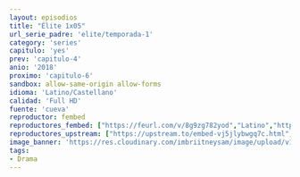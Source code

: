 ```yaml
---
layout: episodios
title: "Élite 1x05"
url_serie_padre: 'elite/temporada-1'
category: 'series'
capitulo: 'yes'
prev: 'capitulo-4'
anio: '2018'
proximo: 'capitulo-6'
sandbox: allow-same-origin allow-forms
idioma: 'Latino/Castellano'
calidad: 'Full HD'
fuente: 'cueva'
reproductor: fembed
reproductores_fembed: ["https://feurl.com/v/8g9zg782yod","Latino","https://myurlshort.live/v/-2-ewsp2j8zm1jx","Latino","https://myurlshort.live/v/81k87h8wk4gmp-0","Castellano","https://api.cuevana3.io/stream/index.php?file=ek5lbm9xYWNrS0xYMTZLa2xNbkdvY3ZTb3BtZng4TGp6ZFpobGFMUGtPUFgzSmFhbk1XTzVkblBtS1JnbEplb21KUm5ZSlRTMGViVTBxZGdsdEhPb3RqWGFtTm1scHFqbk1LR2gzV3l3THVvd29aaVpNR21vNW1Sb0tKbmhkZlUwTXlYb1hmSDFOZkpuV1JuYTVTWHFKbVhaR0p5MHREbTJNS25xNlBIbnViSjFaeVg","Castellano","https://feurl.com/v/-erelcp2p8ze2rn","Castellano","https://jplayer.club/v/r8126sewrx253p3","Castellano","https://mstream.space/69w8awadtd0t","Castellano","https://mstream.space/981zye3emhcc","Castellano"]
reproductores_upstream: ["https://upstream.to/embed-vj5jlybwgq7c.html","Latino","https://upstream.to/embed-ws36qt8fvrne.html","Castellano"]
image_banner: 'https://res.cloudinary.com/imbriitneysam/image/upload/v1546279806/elite-banner-min.jpg'
tags:
- Drama
---
```












